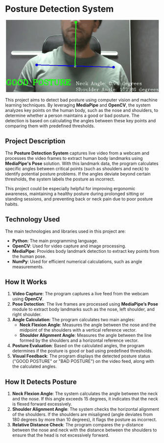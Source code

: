 # Posture Detection System

<div align="center">
   
![Posture Tracking GIF](https://github.com/Zauler/Posture_Corrector/blob/main/posture_detection_reduce.gif)

</div>

This project aims to detect bad posture using computer vision and machine learning techniques. By leveraging **MediaPipe** and **OpenCV**, the system analyzes key points on the human body, such as the nose and shoulders, to determine whether a person maintains a good or bad posture. The detection is based on calculating the angles between these key points and comparing them with predefined thresholds.

## Project Description

The **Posture Detection System** captures live video from a webcam and processes the video frames to extract human body landmarks using **MediaPipe's Pose** solution. With this landmark data, the program calculates specific angles between critical points (such as shoulders and neck) to identify potential posture problems. If the angles deviate beyond certain thresholds, the system labels the posture as incorrect.

This project could be especially helpful for improving ergonomic awareness, maintaining a healthy posture during prolonged sitting or standing sessions, and preventing back or neck pain due to poor posture habits.

## Technology Used

The main technologies and libraries used in this project are:

- **Python**: The main programming language.
- **OpenCV**: Used for video capture and image processing.
- **MediaPipe**: Provides body landmark detection to extract key points from the human pose.
- **NumPy**: Used for efficient numerical calculations, such as angle measurements.

## How It Works

1. **Video Capture**: The program captures a live feed from the webcam using **OpenCV**.
2. **Pose Detection**: The live frames are processed using **MediaPipe’s Pose** module to extract body landmarks such as the nose, left shoulder, and right shoulder.
3. **Angle Calculation**: The program calculates two main angles:
   - **Neck Flexion Angle**: Measures the angle between the nose and the midpoint of the shoulders with a vertical reference vector.
   - **Shoulder Alignment Angle**: Measures the angle between the line formed by the shoulders and a horizontal reference vector.
4. **Posture Evaluation**: Based on the calculated angles, the program determines if the posture is good or bad using predefined thresholds.
5. **Visual Feedback**: The program displays the detected posture status ("GOOD POSTURE" or "BAD POSTURE") on the video feed, along with the calculated angles.

## How It Detects Posture

1. **Neck Flexion Angle**: The system calculates the angle between the neck and the nose. If this angle exceeds 15 degrees, it indicates that the neck is flexed forward excessively.
2. **Shoulder Alignment Angle**: The system checks the horizontal alignment of the shoulders. If the shoulders are misaligned (angle deviates from 180 degrees by more than 10 degrees), it flags the posture as incorrect.
3. **Relative Distance Check**: The program compares the y-distance between the nose and neck with the distance between the shoulders to ensure that the head is not excessively forward.


